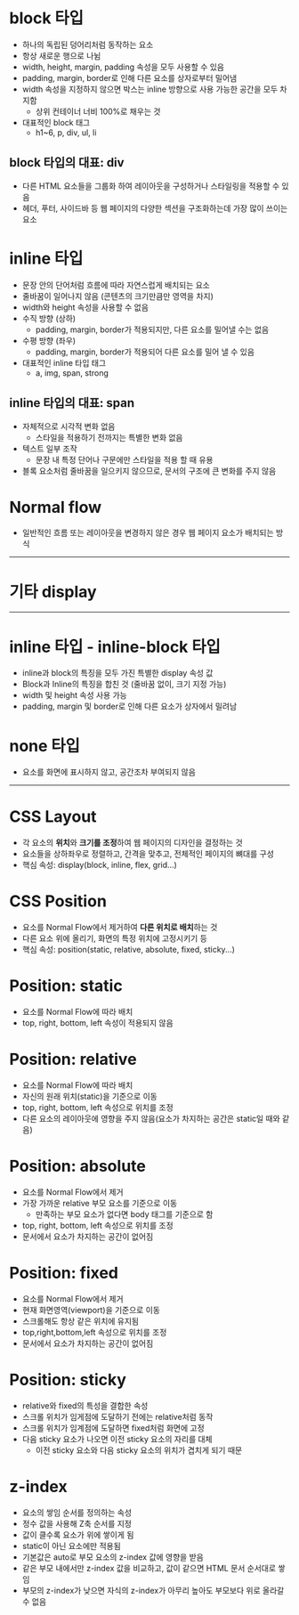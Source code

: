 # block 타입
- 하나의 독립된 덩어리처럼 동작하는 요소
- 항상 새로운 행으로 나뉨
- width, height, margin, padding 속성을 모두 사용할 수 있음
- padding, margin, border로 인해 다른 요소를 상자로부터 밀어냄
- width 속성을 지정하지 않으면 박스는 inline 방향으로 사용 가능한 공간을 모두 차지함
    - 상위 컨테이너 너비 100%로 채우는 것
- 대표적인 block 태그
    - h1~6, p, div, ul, li
## block 타입의 대표: div
- 다른 HTML 요소들을 그룹화 하여 레이아웃을 구성하거나 스타일링을 적용할 수 있음
- 헤더, 푸터, 사이드바 등 웹 페이지의 다양한 섹션을 구조화하는데 가장 많이 쓰이는 요소

# inline 타입
- 문장 안의 단어처럼 흐름에 따라 자연스럽게 배치되는 요소
- 줄바꿈이 일어나지 않음 (콘텐츠의 크기만큼만 영역을 차지)
- width와 height 속성을 사용할 수 없음
- 수직 방향 (상하)
    - padding, margin, border가 적용되지만, 다른 요소를 밀어낼 수는 없음
- 수평 방향 (좌우)
    - padding, margin, border가 적용되어 다른 요소를 밀어 낼 수 있음
- 대표적인 inline 타입 태그
    - a, img, span, strong

## inline 타입의 대표: span
- 자체적으로 시각적 변화 없음
    - 스타일을 적용하기 전까지는 특별한 변화 없음
- 텍스트 일부 조작
    - 문장 내 특정 단어나 구문에만 스타일을 적용 할 때 유용
- 블록 요소처럼 줄바꿈을 일으키지 않으므로, 문서의 구조에 큰 변화를 주지 않음

# Normal flow 
- 일반적인 흐름 또는 레이아웃을 변경하지 않은 경우 웹 페이지 요소가 배치되는 방식

---

# 기타 display

---

# inline 타입 - inline-block 타입
- inline과 block의 특징을 모두 가진 특별한 display 속성 값
- Block과 Inline의 특징을 합친 것 (줄바꿈 없이, 크기 지정 가능)
- width 및 height 속성 사용 가능 
- padding, margin 및 border로 인해 다른 요소가 상자에서 밀려남

# none 타입
- 요소를 화면에 표시하지 않고, 공간조차 부여되지 않음

---

# CSS Layout 
- 각 요소의 **위치**와 **크기를 조정**하여 웹 페이지의 디자인을 결정하는 것
- 요소들을 상하좌우로 정렬하고, 간격을 맞추고, 전체적인 페이지의 뼈대를 구성
- 핵심 속성: display(block, inline, flex, grid...)

# CSS Position
- 요소를 Normal Flow에서 제거하여 **다른 위치로 배치**하는 것
- 다른 요소 위에 올리기, 화면의 특정 위치에 고정시키기 등
- 핵심 속성: position(static, relative, absolute, fixed, sticky...)

# Position: static
- 요소를 Normal Flow에 따라 배치
- top, right, bottom, left 속성이 적용되지 않음

# Position: relative
- 요소를 Normal Flow에 따라 배치
- 자신의 원래 위치(static)을 기준으로 이동
- top, right, bottom, left 속성으로 위치를 조정
- 다른 요소의 레이아웃에 영향을 주지 않음(요소가 차지하는 공간은 static일 때와 같음)

# Position: absolute
- 요소를 Normal Flow에서 제거
- 가장 가까운 relative 부모 요소를 기준으로 이동
    - 만족하는 부모 요소가 없다면 body 태그를 기준으로 함
- top, right, bottom, left 속성으로 위치를 조정
- 문서에서 요소가 차지하는 공간이 없어짐

# Position: fixed
- 요소를 Normal Flow에서 제거
- 현재 화면영역(viewport)을 기준으로 이동
- 스크롤해도 항상 같은 위치에 유지됨
- top,right,bottom,left 속성으로 위치를 조정
- 문서에서 요소가 차지하는 공간이 없어짐

# Position: sticky
- relative와 fixed의 특성을 결합한 속성
- 스크롤 위치가 임게점에 도달하기 전에는 relative처럼 동작
- 스크롤 위치가 임계점에 도달하면 fixed처럼 화면에 고정
- 다음 sticky 요소가 나오면 이전 sticky 요소의 자리를 대체
    - 이전 sticky 요소와 다음 sticky 요소의 위치가 겹치게 되기 때문

# z-index
- 요소의 쌓임 순서를 정의하는 속성
- 정수 값을 사용해 Z축 순서를 지정
- 값이 클수록 요소가 위에 쌓이게 됨
- static이 아닌 요소에만 적용됨
- 기본값은 auto로 부모 요소의 z-index 값에 영향을 받음
- 같은 부모 내에서만 z-index 값을 비교하고, 값이 같으면 HTML 문서 순서대로 쌓임
- 부모의 z-index가 낮으면 자식의 z-index가 아무리 높아도 부모보다 위로 올라갈 수 없음